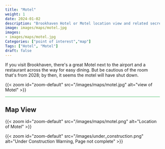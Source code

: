 ```yaml
---
title: "Motel"
weight: 1
date: 2024-01-02
description: "Brookhaven Hotel or Motel location view and related secrets"
image: images/maps/motel.jpg
images:
- images/maps/motel.jpg
Categories: ["point of interest","map"]
Tags: ["Hotel", "Motel"]
draft: false
--- 
```



If you visit Brookhaven, there's a great Motel next to the airport and a restaurant across the way for easy dining. But be cautious of the room that's from 2028; by then, it seems the motel will have shut down.

{{< zoom id="zoom-default" src="/images/maps/motel.jpg" alt="view of Motel" >}}


<hr style="background-color: #28b44c" size=8>

## Map View

{{< zoom id="zoom-default" src="/images/maps/motel.png" alt="Location of Motel" >}}

{{< zoom id="zoom-default" src="/images/under_construction.png" alt="Under Construction Warning, Page not complete" >}}

<!-- <hr style="background-color: #28b44c" size=8>

### Related CaseBook Items

- [URL](/)

<hr style="background-color: #28b44c" size=8>

### Related Quests

- [URL](/) -->